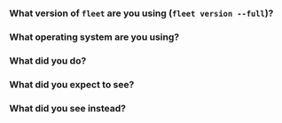 <!--

Thanks for filing an issue! If this is a question or feature request, just delete
everything here and write out the request, providing as much context as you can.

-->

### What version of `fleet` are you using (`fleet version --full`)?

### What operating system are you using?

### What did you do?

### What did you expect to see?

### What did you see instead?
